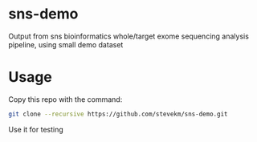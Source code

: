 # sns-demo

Output from sns bioinformatics whole/target exome sequencing analysis pipeline, using small demo dataset

# Usage

Copy this repo with the command:

```bash
git clone --recursive https://github.com/stevekm/sns-demo.git
```

Use it for testing
